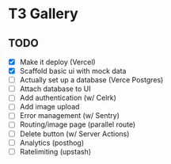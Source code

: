 # T3 Gallery

## TODO

- [x] Make it deploy (Vercel)
- [x] Scaffold basic ui with mock data
- [ ] Actually set up a database (Verce Postgres)
- [ ] Attach database to UI
- [ ] Add authentication (w/ Celrk)
- [ ] Add image upload
- [ ] Error management (w/ Sentry)
- [ ] Routing/image page (parallel route)
- [ ] Delete button (w/ Server Actions)
- [ ] Analytics (posthog)
- [ ] Ratelimiting (upstash)
